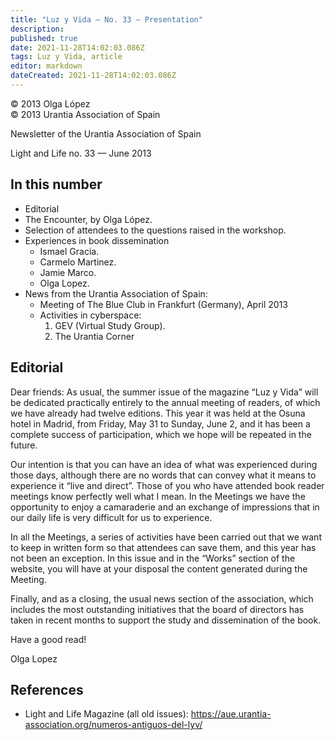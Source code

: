 ```yaml
---
title: "Luz y Vida — No. 33 — Presentation"
description: 
published: true
date: 2021-11-28T14:02:03.086Z
tags: Luz y Vida, article
editor: markdown
dateCreated: 2021-11-28T14:02:03.086Z
---
```


<p class="v-card v-sheet theme--light gray lighten-3 px-2">© 2013 Olga López<br>© 2013 Urantia Association of Spain</p>


Newsletter of the Urantia Association of Spain

Light and Life no. 33 — June 2013

## In this number

- Editorial
- The Encounter, by Olga López.
- Selection of attendees to the questions raised in the workshop.
- Experiences in book dissemination
	- Ismael Gracia.
	- Carmelo Martinez.
	- Jamie Marco.
	- Olga Lopez.
- News from the Urantia Association of Spain:
	- Meeting of The Blue Club in Frankfurt (Germany), April 2013
	- Activities in cyberspace:
		1. GEV (Virtual Study Group).
		2. The Urantia Corner

## Editorial

Dear friends: As usual, the summer issue of the magazine “Luz y Vida” will be dedicated practically entirely to the annual meeting of readers, of which we have already had twelve editions. This year it was held at the Osuna hotel in Madrid, from Friday, May 31 to Sunday, June 2, and it has been a complete success of participation, which we hope will be repeated in the future.

Our intention is that you can have an idea of what was experienced during those days, although there are no words that can convey what it means to experience it “live and direct”. Those of you who have attended book reader meetings know perfectly well what I mean. In the Meetings we have the opportunity to enjoy a camaraderie and an exchange of impressions that in our daily life is very difficult for us to experience.

In all the Meetings, a series of activities have been carried out that we want to keep in written form so that attendees can save them, and this year has not been an exception. In this issue and in the “Works” section of the website, you will have at your disposal the content generated during the Meeting.

Finally, and as a closing, the usual news section of the association, which includes the most outstanding initiatives that the board of directors has taken in recent months to support the study and dissemination of the book.

Have a good read!

Olga Lopez

## References

- Light and Life Magazine (all old issues): https://aue.urantia-association.org/numeros-antiguos-del-lyv/

